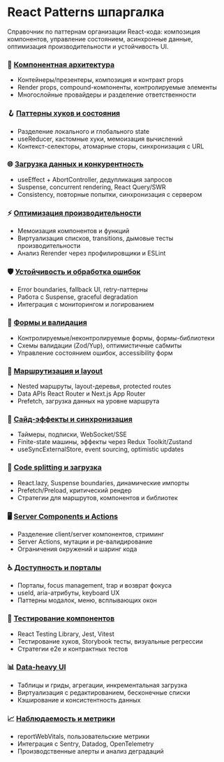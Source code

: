 # React Patterns шпаргалка

Справочник по паттернам организации React-кода: композиция компонентов, управление состоянием, асинхронные данные, оптимизация производительности и устойчивость UI.

### 🧩 [Компонентная архитектура](./component-architecture.md)

- Контейнеры/презентеры, композиция и контракт props
- Render props, compound-компоненты, контролируемые элементы
- Многослойные провайдеры и разделение ответственности

### 🪝 [Паттерны хуков и состояния](./hooks-state-patterns.md)

- Разделение локального и глобального state
- useReducer, кастомные хуки, мемоизация вычислений
- Контекст-селекторы, атомарные сторы, синхронизация с URL

### 🌐 [Загрузка данных и конкурентность](./data-fetching-async.md)

- useEffect + AbortController, дедупликация запросов
- Suspense, concurrent rendering, React Query/SWR
- Consistency, повторные попытки, синхронизация с сервером

### ⚡ [Оптимизация производительности](./performance-optimizations.md)

- Мемоизация компонентов и функций
- Виртуализация списков, transitions, дымовые тесты производительности
- Анализ Rerender через профилировщики и ESLint

### 🛡️ [Устойчивость и обработка ошибок](./error-boundaries-resilience.md)

- Error boundaries, fallback UI, retry-паттерны
- Работа с Suspense, graceful degradation
- Интеграция с мониторингом и логированием

### 🧾 [Формы и валидация](./forms-validation.md)

- Контролируемые/неконтролируемые формы, формы-библиотеки
- Схемы валидации (Zod/Yup), оптимистичные сабмиты
- Управление состоянием ошибок, accessibility форм

### 🧭 [Маршрутизация и layout](./routing-layout.md)

- Nested маршруты, layout-деревья, protected routes
- Data APIs React Router и Next.js App Router
- Prefetch, загрузка данных на уровне маршрута

### 🔄 [Сайд-эффекты и синхронизация](./side-effects-sync.md)

- Таймеры, подписки, WebSocket/SSE
- Finite-state машины, эффекты через Redux Toolkit/Zustand
- useSyncExternalStore, event sourcing, optimistic updates

### 🧱 [Code splitting и загрузка](./code-splitting.md)

- React.lazy, Suspense boundaries, динамические импорты
- Prefetch/Preload, критический рендер
- Стратегии для маршрутов, компонентов и библиотек

### 🖥️ [Server Components и Actions](./server-components.md)

- Разделение client/server компонентов, стриминг
- Server Actions, мутации и ре-валидирование
- Ограничения окружений и шаринг кода

### ♿ [Доступность и порталы](./accessibility-portals.md)

- Порталы, focus management, trap и возврат фокуса
- useId, aria-атрибуты, keyboard UX
- Паттерны модалок, меню, всплывающих окон

### 🧪 [Тестирование компонентов](./testing-patterns.md)

- React Testing Library, Jest, Vitest
- Тестирование хуков, Storybook тесты, визуальные регрессии
- Стратегии e2e и контрактных тестов

### 📊 [Data-heavy UI](./data-intensive-ui.md)

- Таблицы и гриды, агрегации, инкрементальная загрузка
- Виртуализация с редактированием, бесконечные списки
- Кэширование и консистентность данных

### 📈 [Наблюдаемость и метрики](./observability-metrics.md)

- reportWebVitals, пользовательские метрики
- Интеграция с Sentry, Datadog, OpenTelemetry
- Производственные алерты и анализ деградаций
